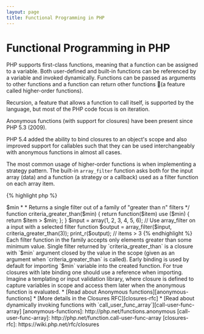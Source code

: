 ```yaml
---
layout: page
title: Functional Programming in PHP
---
```


# Functional Programming in PHP

PHP supports first-class functions, meaning that a function can be assigned to a variable. Both user-defined and
built-in functions can be referenced by a variable and invoked dynamically. Functions can be passed as arguments to
other functions and a function can return other functions (a feature called higher-order functions).

Recursion, a feature that allows a function to call itself, is supported by the language, but most of the PHP code
focus is on iteration.

Anonymous functions (with support for closures) have been present since PHP 5.3 (2009).

PHP 5.4 added the ability to bind closures to an object's scope and also improved support for callables such that they
can be used interchangeably with anonymous functions in almost all cases.

The most common usage of higher-order functions is when implementing a strategy pattern. The built-in `array_filter`
function asks both for the input array (data) and a function (a strategy or a callback) used as a filter function on
each array item.

{% highlight php %}
<?php
$input = array(1, 2, 3, 4, 5, 6);

// Creates a new anonymous function and assigns it to a variable
$filter_even = function($item) {
    return ($item % 2) == 0;
};

// Built-in array_filter accepts both the data and the function
$output = array_filter($input, $filter_even);

// The function doesn't need to be assigned to a variable. This is valid too:
$output = array_filter($input, function($item) {
    return ($item % 2) == 0;
});

print_r($output);
{% endhighlight %}

A closure is an anonymous function that can access variables imported from the outside scope without using any global
variables. Theoretically, a closure is a function with some arguments closed (e.g. fixed) by the environment when it is
defined. Closures can work around variable scope restrictions in a clean way.

In the next example we use closures to define a function returning a single filter function for `array_filter`, out of
a family of filter functions.

{% highlight php %}
<?php
/**
 * Creates an anonymous filter function accepting items > $min
 *
 * Returns a single filter out of a family of "greater than n" filters
 */
function criteria_greater_than($min)
{
    return function($item) use ($min) {
        return $item > $min;
    };
}

$input = array(1, 2, 3, 4, 5, 6);

// Use array_filter on a input with a selected filter function
$output = array_filter($input, criteria_greater_than(3));

print_r($output); // items > 3
{% endhighlight %}

Each filter function in the family accepts only elements greater than some minimum value. Single filter returned by
`criteria_greater_than` is a closure with `$min` argument closed by the value in the scope (given as an argument when
`criteria_greater_than` is called).

Early binding is used by default for importing `$min` variable into the created function. For true closures with late
binding one should use a reference when importing. Imagine a templating or input validation library, where closure is
defined to capture variables in scope and access them later when the anonymous function is evaluated.

* [Read about Anonymous functions][anonymous-functions]
* [More details in the Closures RFC][closures-rfc]
* [Read about dynamically invoking functions with `call_user_func_array`][call-user-func-array]

[anonymous-functions]: http://php.net/functions.anonymous
[call-user-func-array]: http://php.net/function.call-user-func-array
[closures-rfc]: https://wiki.php.net/rfc/closures
